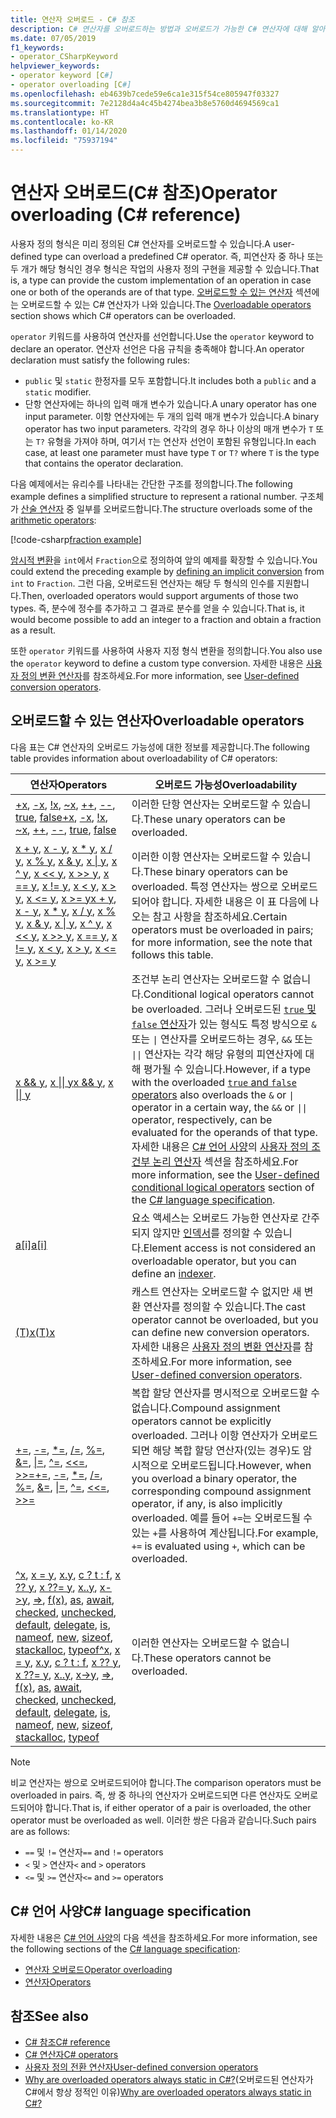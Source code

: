 ```yaml
---
title: 연산자 오버로드 - C# 참조
description: C# 연산자를 오버로드하는 방법과 오버로드가 가능한 C# 연산자에 대해 알아봅니다.
ms.date: 07/05/2019
f1_keywords:
- operator_CSharpKeyword
helpviewer_keywords:
- operator keyword [C#]
- operator overloading [C#]
ms.openlocfilehash: eb4639b7cede59e6ca1e315f54ce805947f03327
ms.sourcegitcommit: 7e2128d4a4c45b4274bea3b8e5760d4694569ca1
ms.translationtype: HT
ms.contentlocale: ko-KR
ms.lasthandoff: 01/14/2020
ms.locfileid: "75937194"
---
```

# <a name="operator-overloading-c-reference"></a><span data-ttu-id="58e46-103">연산자 오버로드(C# 참조)</span><span class="sxs-lookup"><span data-stu-id="58e46-103">Operator overloading (C# reference)</span></span>

<span data-ttu-id="58e46-104">사용자 정의 형식은 미리 정의된 C# 연산자를 오버로드할 수 있습니다.</span><span class="sxs-lookup"><span data-stu-id="58e46-104">A user-defined type can overload a predefined C# operator.</span></span> <span data-ttu-id="58e46-105">즉, 피연산자 중 하나 또는 두 개가 해당 형식인 경우 형식은 작업의 사용자 정의 구현을 제공할 수 있습니다.</span><span class="sxs-lookup"><span data-stu-id="58e46-105">That is, a type can provide the custom implementation of an operation in case one or both of the operands are of that type.</span></span> <span data-ttu-id="58e46-106">[오버로드할 수 있는 연산자](#overloadable-operators) 섹션에는 오버로드할 수 있는 C# 연산자가 나와 있습니다.</span><span class="sxs-lookup"><span data-stu-id="58e46-106">The [Overloadable operators](#overloadable-operators) section shows which C# operators can be overloaded.</span></span>

<span data-ttu-id="58e46-107">`operator` 키워드를 사용하여 연산자를 선언합니다.</span><span class="sxs-lookup"><span data-stu-id="58e46-107">Use the `operator` keyword to declare an operator.</span></span> <span data-ttu-id="58e46-108">연산자 선언은 다음 규칙을 충족해야 합니다.</span><span class="sxs-lookup"><span data-stu-id="58e46-108">An operator declaration must satisfy the following rules:</span></span>

- <span data-ttu-id="58e46-109">`public` 및 `static` 한정자를 모두 포함합니다.</span><span class="sxs-lookup"><span data-stu-id="58e46-109">It includes both a `public` and a `static` modifier.</span></span>
- <span data-ttu-id="58e46-110">단항 연산자에는 하나의 입력 매개 변수가 있습니다.</span><span class="sxs-lookup"><span data-stu-id="58e46-110">A unary operator has one input parameter.</span></span> <span data-ttu-id="58e46-111">이항 연산자에는 두 개의 입력 매개 변수가 있습니다.</span><span class="sxs-lookup"><span data-stu-id="58e46-111">A binary operator has two input parameters.</span></span> <span data-ttu-id="58e46-112">각각의 경우 하나 이상의 매개 변수가 `T` 또는 `T?` 유형을 가져야 하며, 여기서 `T`는 연산자 선언이 포함된 유형입니다.</span><span class="sxs-lookup"><span data-stu-id="58e46-112">In each case, at least one parameter must have type `T` or `T?` where `T` is the type that contains the operator declaration.</span></span>

<span data-ttu-id="58e46-113">다음 예제에서는 유리수를 나타내는 간단한 구조를 정의합니다.</span><span class="sxs-lookup"><span data-stu-id="58e46-113">The following example defines a simplified structure to represent a rational number.</span></span> <span data-ttu-id="58e46-114">구조체가 [산술 연산자](arithmetic-operators.md) 중 일부를 오버로드합니다.</span><span class="sxs-lookup"><span data-stu-id="58e46-114">The structure overloads some of the [arithmetic operators](arithmetic-operators.md):</span></span>

[!code-csharp[fraction example](~/samples/csharp/language-reference/operators/OperatorOverloading.cs)]

<span data-ttu-id="58e46-115">[암시적 변환](user-defined-conversion-operators.md)을 `int`에서 `Fraction`으로 정의하여 앞의 예제를 확장할 수 있습니다.</span><span class="sxs-lookup"><span data-stu-id="58e46-115">You could extend the preceding example by [defining an implicit conversion](user-defined-conversion-operators.md) from `int` to `Fraction`.</span></span> <span data-ttu-id="58e46-116">그런 다음, 오버로드된 연산자는 해당 두 형식의 인수를 지원합니다.</span><span class="sxs-lookup"><span data-stu-id="58e46-116">Then, overloaded operators would support arguments of those two types.</span></span> <span data-ttu-id="58e46-117">즉, 분수에 정수를 추가하고 그 결과로 분수를 얻을 수 있습니다.</span><span class="sxs-lookup"><span data-stu-id="58e46-117">That is, it would become possible to add an integer to a fraction and obtain a fraction as a result.</span></span>

<span data-ttu-id="58e46-118">또한 `operator` 키워드를 사용하여 사용자 지정 형식 변환을 정의합니다.</span><span class="sxs-lookup"><span data-stu-id="58e46-118">You also use the `operator` keyword to define a custom type conversion.</span></span> <span data-ttu-id="58e46-119">자세한 내용은 [사용자 정의 변환 연산자](user-defined-conversion-operators.md)를 참조하세요.</span><span class="sxs-lookup"><span data-stu-id="58e46-119">For more information, see [User-defined conversion operators](user-defined-conversion-operators.md).</span></span>

## <a name="overloadable-operators"></a><span data-ttu-id="58e46-120">오버로드할 수 있는 연산자</span><span class="sxs-lookup"><span data-stu-id="58e46-120">Overloadable operators</span></span>

<span data-ttu-id="58e46-121">다음 표는 C# 연산자의 오버로드 가능성에 대한 정보를 제공합니다.</span><span class="sxs-lookup"><span data-stu-id="58e46-121">The following table provides information about overloadability of C# operators:</span></span>

| <span data-ttu-id="58e46-122">연산자</span><span class="sxs-lookup"><span data-stu-id="58e46-122">Operators</span></span> | <span data-ttu-id="58e46-123">오버로드 가능성</span><span class="sxs-lookup"><span data-stu-id="58e46-123">Overloadability</span></span> |
| --------- | --------------- |
|<span data-ttu-id="58e46-124">[+x](arithmetic-operators.md#unary-plus-and-minus-operators), [-x](arithmetic-operators.md#unary-plus-and-minus-operators), [!x](boolean-logical-operators.md#logical-negation-operator-), [~x](bitwise-and-shift-operators.md#bitwise-complement-operator-), [++](arithmetic-operators.md#increment-operator-), [--](arithmetic-operators.md#decrement-operator---), [true](true-false-operators.md), [false](true-false-operators.md)</span><span class="sxs-lookup"><span data-stu-id="58e46-124">[+x](arithmetic-operators.md#unary-plus-and-minus-operators), [-x](arithmetic-operators.md#unary-plus-and-minus-operators), [!x](boolean-logical-operators.md#logical-negation-operator-), [~x](bitwise-and-shift-operators.md#bitwise-complement-operator-), [++](arithmetic-operators.md#increment-operator-), [--](arithmetic-operators.md#decrement-operator---), [true](true-false-operators.md), [false](true-false-operators.md)</span></span>|<span data-ttu-id="58e46-125">이러한 단항 연산자는 오버로드할 수 있습니다.</span><span class="sxs-lookup"><span data-stu-id="58e46-125">These unary operators can be overloaded.</span></span>|
|<span data-ttu-id="58e46-126">[x + y](addition-operator.md), [x - y](subtraction-operator.md), [x \* y](arithmetic-operators.md#multiplication-operator-), [x / y](arithmetic-operators.md#division-operator-), [x % y](arithmetic-operators.md#remainder-operator-), [x & y](boolean-logical-operators.md#logical-and-operator-), [x &#124; y](boolean-logical-operators.md#logical-or-operator-), [x ^ y](boolean-logical-operators.md#logical-exclusive-or-operator-), [x \<\< y](bitwise-and-shift-operators.md#left-shift-operator-), [x >> y](bitwise-and-shift-operators.md#right-shift-operator-), [x == y](equality-operators.md#equality-operator-), [x != y](equality-operators.md#inequality-operator-), [x \< y](comparison-operators.md#less-than-operator-), [x > y](comparison-operators.md#greater-than-operator-), [x \<= y](comparison-operators.md#less-than-or-equal-operator-), [x >= y](comparison-operators.md#greater-than-or-equal-operator-)</span><span class="sxs-lookup"><span data-stu-id="58e46-126">[x + y](addition-operator.md), [x - y](subtraction-operator.md), [x \* y](arithmetic-operators.md#multiplication-operator-), [x / y](arithmetic-operators.md#division-operator-), [x % y](arithmetic-operators.md#remainder-operator-), [x & y](boolean-logical-operators.md#logical-and-operator-), [x &#124; y](boolean-logical-operators.md#logical-or-operator-), [x ^ y](boolean-logical-operators.md#logical-exclusive-or-operator-), [x \<\< y](bitwise-and-shift-operators.md#left-shift-operator-), [x >> y](bitwise-and-shift-operators.md#right-shift-operator-), [x == y](equality-operators.md#equality-operator-), [x != y](equality-operators.md#inequality-operator-), [x \< y](comparison-operators.md#less-than-operator-), [x > y](comparison-operators.md#greater-than-operator-), [x \<= y](comparison-operators.md#less-than-or-equal-operator-), [x >= y](comparison-operators.md#greater-than-or-equal-operator-)</span></span>|<span data-ttu-id="58e46-127">이러한 이항 연산자는 오버로드할 수 있습니다.</span><span class="sxs-lookup"><span data-stu-id="58e46-127">These binary operators can be overloaded.</span></span> <span data-ttu-id="58e46-128">특정 연산자는 쌍으로 오버로드되어야 합니다. 자세한 내용은 이 표 다음에 나오는 참고 사항을 참조하세요.</span><span class="sxs-lookup"><span data-stu-id="58e46-128">Certain operators must be overloaded in pairs; for more information, see the note that follows this table.</span></span>|
|<span data-ttu-id="58e46-129">[x && y](boolean-logical-operators.md#conditional-logical-and-operator-), [x &#124;&#124; y](boolean-logical-operators.md#conditional-logical-or-operator-)</span><span class="sxs-lookup"><span data-stu-id="58e46-129">[x && y](boolean-logical-operators.md#conditional-logical-and-operator-), [x &#124;&#124; y](boolean-logical-operators.md#conditional-logical-or-operator-)</span></span>|<span data-ttu-id="58e46-130">조건부 논리 연산자는 오버로드할 수 없습니다.</span><span class="sxs-lookup"><span data-stu-id="58e46-130">Conditional logical operators cannot be overloaded.</span></span> <span data-ttu-id="58e46-131">그러나 오버로드된 [`true` 및 `false` 연산자](true-false-operators.md)가 있는 형식도 특정 방식으로 `&` 또는 <code>&#124;</code> 연산자를 오버로드하는 경우, `&&` 또는 <code>&#124;&#124;</code> 연산자는 각각 해당 유형의 피연산자에 대해 평가될 수 있습니다.</span><span class="sxs-lookup"><span data-stu-id="58e46-131">However, if a type with the overloaded [`true` and `false` operators](true-false-operators.md) also overloads the `&` or <code>&#124;</code> operator in a certain way, the `&&` or <code>&#124;&#124;</code> operator, respectively, can be evaluated for the operands of that type.</span></span> <span data-ttu-id="58e46-132">자세한 내용은 [C# 언어 사양](~/_csharplang/spec/introduction.md)의 [사용자 정의 조건부 논리 연산자](~/_csharplang/spec/expressions.md#user-defined-conditional-logical-operators) 섹션을 참조하세요.</span><span class="sxs-lookup"><span data-stu-id="58e46-132">For more information, see the [User-defined conditional logical operators](~/_csharplang/spec/expressions.md#user-defined-conditional-logical-operators) section of the [C# language specification](~/_csharplang/spec/introduction.md).</span></span>|
|[<span data-ttu-id="58e46-133">a&#91;i&#93;</span><span class="sxs-lookup"><span data-stu-id="58e46-133">a&#91;i&#93;</span></span>](member-access-operators.md#indexer-operator-)|<span data-ttu-id="58e46-134">요소 액세스는 오버로드 가능한 연산자로 간주되지 않지만 [인덱서](../../programming-guide/indexers/index.md)를 정의할 수 있습니다.</span><span class="sxs-lookup"><span data-stu-id="58e46-134">Element access is not considered an overloadable operator, but you can define an [indexer](../../programming-guide/indexers/index.md).</span></span>|
|[<span data-ttu-id="58e46-135">(T)x</span><span class="sxs-lookup"><span data-stu-id="58e46-135">(T)x</span></span>](type-testing-and-cast.md#cast-operator-)|<span data-ttu-id="58e46-136">캐스트 연산자는 오버로드할 수 없지만 새 변환 연산자를 정의할 수 있습니다.</span><span class="sxs-lookup"><span data-stu-id="58e46-136">The cast operator cannot be overloaded, but you can define new conversion operators.</span></span> <span data-ttu-id="58e46-137">자세한 내용은 [사용자 정의 변환 연산자](user-defined-conversion-operators.md)를 참조하세요.</span><span class="sxs-lookup"><span data-stu-id="58e46-137">For more information, see [User-defined conversion operators](user-defined-conversion-operators.md).</span></span>|
|<span data-ttu-id="58e46-138">[+=](arithmetic-operators.md#compound-assignment), [-=](arithmetic-operators.md#compound-assignment), [\*=](arithmetic-operators.md#compound-assignment), [/=](arithmetic-operators.md#compound-assignment), [%=](arithmetic-operators.md#compound-assignment), [&=](boolean-logical-operators.md#compound-assignment), [&#124;=](boolean-logical-operators.md#compound-assignment), [^=](boolean-logical-operators.md#compound-assignment), [\<\<=](bitwise-and-shift-operators.md#compound-assignment), [>>=](bitwise-and-shift-operators.md#compound-assignment)</span><span class="sxs-lookup"><span data-stu-id="58e46-138">[+=](arithmetic-operators.md#compound-assignment), [-=](arithmetic-operators.md#compound-assignment), [\*=](arithmetic-operators.md#compound-assignment), [/=](arithmetic-operators.md#compound-assignment), [%=](arithmetic-operators.md#compound-assignment), [&=](boolean-logical-operators.md#compound-assignment), [&#124;=](boolean-logical-operators.md#compound-assignment), [^=](boolean-logical-operators.md#compound-assignment), [\<\<=](bitwise-and-shift-operators.md#compound-assignment), [>>=](bitwise-and-shift-operators.md#compound-assignment)</span></span>|<span data-ttu-id="58e46-139">복합 할당 연산자를 명시적으로 오버로드할 수 없습니다.</span><span class="sxs-lookup"><span data-stu-id="58e46-139">Compound assignment operators cannot be explicitly overloaded.</span></span> <span data-ttu-id="58e46-140">그러나 이항 연산자가 오버로드되면 해당 복합 할당 연산자(있는 경우)도 암시적으로 오버로드됩니다.</span><span class="sxs-lookup"><span data-stu-id="58e46-140">However, when you overload a binary operator, the corresponding compound assignment operator, if any, is also implicitly overloaded.</span></span> <span data-ttu-id="58e46-141">예를 들어 `+=`는 오버로드될 수 있는 `+`를 사용하여 계산됩니다.</span><span class="sxs-lookup"><span data-stu-id="58e46-141">For example, `+=` is evaluated using `+`, which can be overloaded.</span></span>|
|<span data-ttu-id="58e46-142">[^x](member-access-operators.md#index-from-end-operator-), [x = y](assignment-operator.md), [x.y](member-access-operators.md#member-access-operator-), [c ? t : f](conditional-operator.md), [x ?? y](null-coalescing-operator.md), [x ??= y](null-coalescing-operator.md), [x..y](member-access-operators.md#range-operator-), [x->y](pointer-related-operators.md#pointer-member-access-operator--), [=>](lambda-operator.md), [f(x)](member-access-operators.md#invocation-operator-), [as](type-testing-and-cast.md#as-operator), [await](await.md), [checked](../keywords/checked.md), [unchecked](../keywords/unchecked.md), [default](default.md), [delegate](delegate-operator.md), [is](type-testing-and-cast.md#is-operator), [nameof](nameof.md), [new](new-operator.md), [sizeof](sizeof.md), [stackalloc](stackalloc.md), [typeof](type-testing-and-cast.md#typeof-operator)</span><span class="sxs-lookup"><span data-stu-id="58e46-142">[^x](member-access-operators.md#index-from-end-operator-), [x = y](assignment-operator.md), [x.y](member-access-operators.md#member-access-operator-), [c ? t : f](conditional-operator.md), [x ?? y](null-coalescing-operator.md), [x ??= y](null-coalescing-operator.md), [x..y](member-access-operators.md#range-operator-), [x->y](pointer-related-operators.md#pointer-member-access-operator--), [=>](lambda-operator.md), [f(x)](member-access-operators.md#invocation-operator-), [as](type-testing-and-cast.md#as-operator), [await](await.md), [checked](../keywords/checked.md), [unchecked](../keywords/unchecked.md), [default](default.md), [delegate](delegate-operator.md), [is](type-testing-and-cast.md#is-operator), [nameof](nameof.md), [new](new-operator.md), [sizeof](sizeof.md), [stackalloc](stackalloc.md), [typeof](type-testing-and-cast.md#typeof-operator)</span></span>|<span data-ttu-id="58e46-143">이러한 연산자는 오버로드할 수 없습니다.</span><span class="sxs-lookup"><span data-stu-id="58e46-143">These operators cannot be overloaded.</span></span>|

> [!NOTE]
> <span data-ttu-id="58e46-144">비교 연산자는 쌍으로 오버로드되어야 합니다.</span><span class="sxs-lookup"><span data-stu-id="58e46-144">The comparison operators must be overloaded in pairs.</span></span> <span data-ttu-id="58e46-145">즉, 쌍 중 하나의 연산자가 오버로드되면 다른 연산자도 오버로드되어야 합니다.</span><span class="sxs-lookup"><span data-stu-id="58e46-145">That is, if either operator of a pair is overloaded, the other operator must be overloaded as well.</span></span> <span data-ttu-id="58e46-146">이러한 쌍은 다음과 같습니다.</span><span class="sxs-lookup"><span data-stu-id="58e46-146">Such pairs are as follows:</span></span>
>
> - <span data-ttu-id="58e46-147">`==` 및 `!=` 연산자</span><span class="sxs-lookup"><span data-stu-id="58e46-147">`==` and `!=` operators</span></span>
> - <span data-ttu-id="58e46-148">`<` 및 `>` 연산자</span><span class="sxs-lookup"><span data-stu-id="58e46-148">`<` and `>` operators</span></span>
> - <span data-ttu-id="58e46-149">`<=` 및 `>=` 연산자</span><span class="sxs-lookup"><span data-stu-id="58e46-149">`<=` and `>=` operators</span></span>

## <a name="c-language-specification"></a><span data-ttu-id="58e46-150">C# 언어 사양</span><span class="sxs-lookup"><span data-stu-id="58e46-150">C# language specification</span></span>

<span data-ttu-id="58e46-151">자세한 내용은 [C# 언어 사양](~/_csharplang/spec/introduction.md)의 다음 섹션을 참조하세요.</span><span class="sxs-lookup"><span data-stu-id="58e46-151">For more information, see the following sections of the [C# language specification](~/_csharplang/spec/introduction.md):</span></span>

- [<span data-ttu-id="58e46-152">연산자 오버로드</span><span class="sxs-lookup"><span data-stu-id="58e46-152">Operator overloading</span></span>](~/_csharplang/spec/expressions.md#operator-overloading)
- [<span data-ttu-id="58e46-153">연산자</span><span class="sxs-lookup"><span data-stu-id="58e46-153">Operators</span></span>](~/_csharplang/spec/classes.md#operators)

## <a name="see-also"></a><span data-ttu-id="58e46-154">참조</span><span class="sxs-lookup"><span data-stu-id="58e46-154">See also</span></span>

- [<span data-ttu-id="58e46-155">C# 참조</span><span class="sxs-lookup"><span data-stu-id="58e46-155">C# reference</span></span>](../index.md)
- [<span data-ttu-id="58e46-156">C# 연산자</span><span class="sxs-lookup"><span data-stu-id="58e46-156">C# operators</span></span>](index.md)
- [<span data-ttu-id="58e46-157">사용자 정의 전환 연산자</span><span class="sxs-lookup"><span data-stu-id="58e46-157">User-defined conversion operators</span></span>](user-defined-conversion-operators.md)
- <span data-ttu-id="58e46-158">[Why are overloaded operators always static in C#?](https://docs.microsoft.com/archive/blogs/ericlippert/why-are-overloaded-operators-always-static-in-c)(오버로드된 연산자가 C#에서 항상 정적인 이유)</span><span class="sxs-lookup"><span data-stu-id="58e46-158">[Why are overloaded operators always static in C#?](https://docs.microsoft.com/archive/blogs/ericlippert/why-are-overloaded-operators-always-static-in-c)</span></span>
